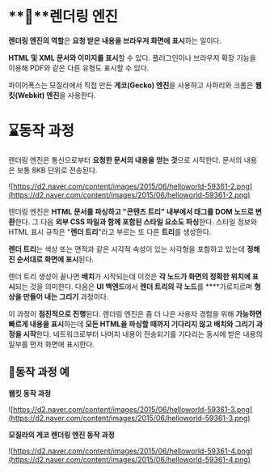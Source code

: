 # **📌**렌더링 엔진

**렌더링 엔진의 역할**은 **요청 받은 내용을 브라우저 화면에 표시**하는 일이다.

**HTML 및 XML 문서와 이미지를 표시**할 수 있다. 플러그인이나 브라우저 확장 기능을 이용해 PDF와 같은 다른 유형도 표시할 수 있다. 

파이어폭스는 모질라에서 직접 만든 **게코(Gecko) 엔진**을 사용하고 사파리와 크롬은 **웹킷(Webkit) 엔진**을 사용한다.

# ⌛동작 과정

렌더링 엔진은 통신으로부터 **요청한 문서의 내용을 얻는 것**으로 시작한다. 문서의 내용은 보통 8KB 단위로 전송된다.

![https://d2.naver.com/content/images/2015/06/helloworld-59361-2.png](https://d2.naver.com/content/images/2015/06/helloworld-59361-2.png)

렌더링 엔진은 **HTML 문서를 파싱하고 "콘텐츠 트리" 내부에서 태그를 DOM 노드로 변환**한다. 그 다음 **외부 CSS 파일과 함께 포함된 스타일 요소도 파싱**한다. 스타일 정보와 HTML 표시 규칙은 "**렌더 트리**"라고 부르는 또 다른 **트리**를 생성한다.

**렌더 트리**는 색상 또는 면적과 같은 시각적 속성이 있는 사각형을 포함하고 있는데 **정해진 순서대로 화면에 표시**된다.

렌더 트리 생성이 끝나면 **배치**가 시작되는데 이것은 **각 노드가 화면의 정확한 위치에 표시**되는 것을 의미한다. 다음은 **UI 백엔드**에서 **렌더 트리의 각 노드**를 ****가로지르며 **형상을 만들어 내는 그리기** 과정이다.

이 과정이 **점진적으로 진행**된다. 렌더링 엔진은 좀 더 나은 사용자 경험을 위해 **가능하면 빠르게 내용을 표시**하는데 **모든 HTML을 파싱할 때까지 기다리지 않고 배치와 그리기 과정을 시작**한다. 네트워크로부터 나머지 내용이 전송되기를 기다리는 동시에 받은 내용의 일부를 먼저 화면에 표시한다.

## 📝동작 과정 예

**웹킷 동작 과정**

![https://d2.naver.com/content/images/2015/06/helloworld-59361-3.png](https://d2.naver.com/content/images/2015/06/helloworld-59361-3.png)

**모질라의 게코 렌더링 엔진 동작 과정**

![https://d2.naver.com/content/images/2015/06/helloworld-59361-4.png](https://d2.naver.com/content/images/2015/06/helloworld-59361-4.png)
